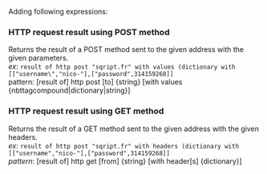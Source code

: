 Adding following expressions:

### HTTP request result using POST method
Returns the result of a POST method sent to the given address with the given parameters.\
*ex*: ```result of http post "sqript.fr" with values (dictionary with [["username\","nico-"],["password",314159268]]```\
pattern: \[result of] http post \[to] {string} \[with values {nbttagcompound|dictionary|string}]
### HTTP request result using GET method
Returns the result of a GET method sent to the given address with the given headers.\
*ex*: ```result of http post "sqript.fr" with headers (dictionary with [["username","nico-"],["password",314159268]]```\
*pattern*: \[result of] http get \[from] {string} \[with header\[s] {dictionary}]

